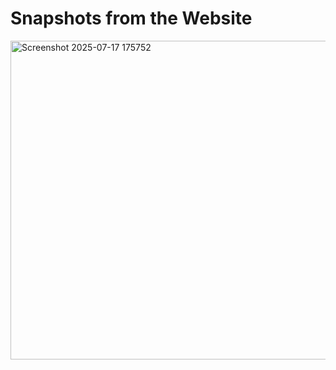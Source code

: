 # Snapshots from the Website

<img width="754" height="510" alt="Screenshot 2025-07-17 175752" src="https://github.com/user-attachments/assets/eeed3d9d-b3f9-4869-824e-afa83a8c0413" />

